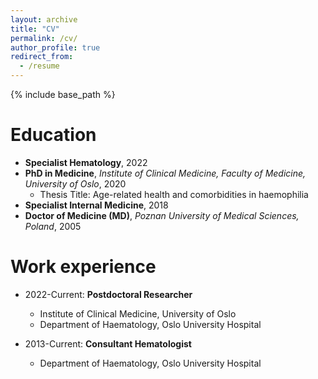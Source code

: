 ```yaml
---
layout: archive
title: "CV"
permalink: /cv/
author_profile: true
redirect_from:
  - /resume
---
```


{% include base_path %}

Education
======
* <b>Specialist Hematology</b>, 2022 
* <b>PhD in Medicine</b>, <i>Institute of Clinical Medicine, Faculty of Medicine, University of Oslo</i>, 2020
  * Thesis Title: Age-related health and comorbidities in haemophilia
* <b>Specialist Internal Medicine</b>, 2018
* <b>Doctor of Medicine (MD)</b>, <i>Poznan University of Medical Sciences, Poland</i>, 2005

Work experience
======
* 2022-Current: <b>Postdoctoral Researcher</b>
  * Institute of Clinical Medicine, University of Oslo
  * Department of Haematology, Oslo University Hospital

* 2013-Current: <b>Consultant Hematologist</b>
  * Department of Haematology, Oslo University Hospital
